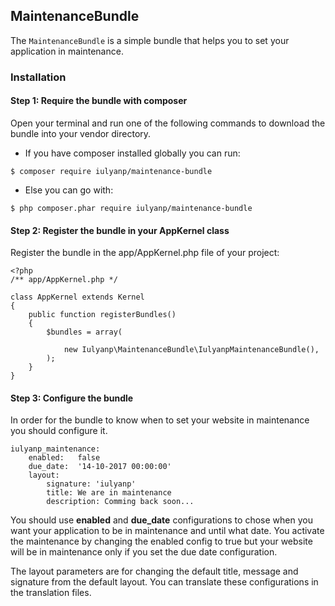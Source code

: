 MaintenanceBundle
-----------------

The `MaintenanceBundle` is a simple bundle that helps you to set your application in maintenance.

### Installation

#### Step 1: Require the bundle with composer

Open your terminal and run one of the following commands to download the bundle into your vendor directory.

- If you have composer installed globally you can run:

```
$ composer require iulyanp/maintenance-bundle
```
- Else you can go with:

```
$ php composer.phar require iulyanp/maintenance-bundle
```

#### Step 2: Register the bundle in your AppKernel class

Register the bundle in the app/AppKernel.php file of your project:

```
<?php
/** app/AppKernel.php */

class AppKernel extends Kernel
{
    public function registerBundles()
    {
        $bundles = array(

            new Iulyanp\MaintenanceBundle\IulyanpMaintenanceBundle(),
        );
    }
}
```

#### Step 3: Configure the bundle

In order for the bundle to know when to set your website in maintenance you should configure it.

```
iulyanp_maintenance:
    enabled:   false
    due_date:  '14-10-2017 00:00:00'
    layout:
        signature: 'iulyanp'
        title: We are in maintenance
        description: Comming back soon...
```

You should use **enabled** and **due_date** configurations to chose when you want your application to be in maintenance and until what date.
You activate the maintenance by changing the enabled config to true but your website will be in maintenance only if you set the due date configuration.

The layout parameters are for changing the default title, message and signature from the default layout.
You can translate these configurations in the translation files.